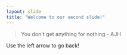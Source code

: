 ```yaml
---
layout: slide
title: "Welcome to our second slide!"
---
```

> You don't get anything for nothing - AJH

Use the left arrow to go back!

